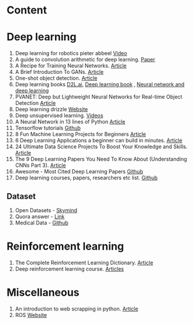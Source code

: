 # Content

# Deep learning
1. Deep learning for robotics pieter abbeel [Video](https://www.youtube.com/watch?v=SYqV543LWoY)
2. A guide to convolution arithmetic for deep learning. [Paper](https://arxiv.org/abs/1603.07285)
3. A Recipe for Training Neural Networks. [Article](http://karpathy.github.io/2019/04/25/recipe/)
4. A Brief Introduction To GANs. [Article](https://medium.com/sigmoid/a-brief-introduction-to-gans-and-how-to-code-them-2620ee465c30)
5. One-shot object detection. [Article](http://machinethink.net/blog/object-detection/)
6. Deep learning books [D2L.ai](https://d2l.ai/), [Deep learning book](https://www.deeplearningbook.org/) , [Neural network and deep learning](http://neuralnetworksanddeeplearning.com/index.html)
7. PVANET: Deep but Lightweight Neural Networks for Real-time Object Detection [Article](https://towardsdatascience.com/pvanet-deep-but-lightweight-neural-networks-for-real-time-object-detection-aa9de432512)
8. Deep learning drizzle [Website](https://deep-learning-drizzle.github.io/)
9. Deep unsupervised learning. [Videos](https://www.youtube.com/channel/UCf4SX8kAZM_oGcZjMREsU9w/videos)
10. A Neural Network in 13 lines of Python [Article](https://iamtrask.github.io/2015/07/27/python-network-part2/)
11. Tensorflow tutorials [Github](https://github.com/MorvanZhou/Tensorflow-Tutorial)
12. 8 Fun Machine Learning Projects for Beginners [Article](https://elitedatascience.com/machine-learning-projects-for-beginners)
13. 6 Deep Learning Applications a beginner can build in minutes. [Article](https://www.analyticsvidhya.com/blog/2017/02/6-deep-learning-applications-beginner-python/)
14. 24 Ultimate Data Science Projects To Boost Your Knowledge and Skills. [Article](https://www.analyticsvidhya.com/blog/2018/05/24-ultimate-data-science-projects-to-boost-your-knowledge-and-skills/)
15. The 9 Deep Learning Papers You Need To Know About (Understanding CNNs Part 3). [Article](https://adeshpande3.github.io/adeshpande3.github.io/The-9-Deep-Learning-Papers-You-Need-To-Know-About.html)
16. Awesome - Most Cited Deep Learning Papers [Github](https://github.com/terryum/awesome-deep-learning-papers)
17. Deep learning courses, papers, researchers etc list. [Github](https://github.com/ChristosChristofidis/awesome-deep-learning)
## Dataset 
1. Open Datasets - [Skymind](https://skymind.ai/wiki/open-datasets)
2. Quora answer - [Link](https://www.quora.com/Where-can-I-find-large-datasets-open-to-the-public)
3. Medical Data - [Github](https://github.com/beamandrew/medical-data)

# Reinforcement learning
1. The Complete Reinforcement Learning Dictionary. [Article](https://towardsdatascience.com/the-complete-reinforcement-learning-dictionary-e16230b7d24e)
2. Deep reinforcement learning course. [Articles](https://simoninithomas.github.io/Deep_reinforcement_learning_Course/#syllabus)
# Miscellaneous
1. An introduction to web scrapping in python. [Article](https://medium.com/@shrutikalra251/an-introduction-to-web-scraping-using-python-edb0ccca42f?sk=a666980542c947ef6af72c9c6c5094b7)
2. ROS [Website](http://www.theconstructsim.com/)

